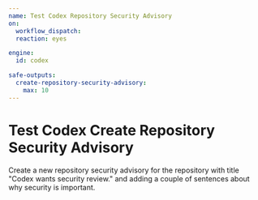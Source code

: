 ```yaml
---
name: Test Codex Repository Security Advisory
on:
  workflow_dispatch:
  reaction: eyes

engine: 
  id: codex

safe-outputs:
  create-repository-security-advisory:
    max: 10
---
```


# Test Codex Create Repository Security Advisory

Create a new repository security advisory for the repository with title "Codex wants security review." and adding a couple of sentences about why security is important.